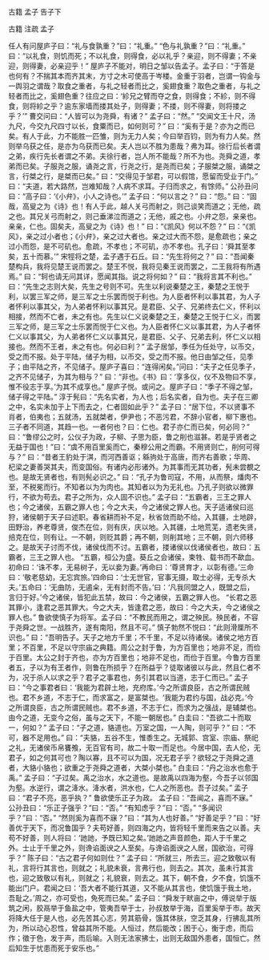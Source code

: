  
 古籍 孟子 告子下 
 
 
 
 
 
 古籍 注疏 
 孟子 
 

任人有问屋庐子曰：“礼与食孰重？”曰：“礼重。”
“色与礼孰重？”曰：“礼重。”
曰：“以礼食，则饥而死；不以礼食，则得食，必以礼乎？亲迎，则不得妻；不亲迎，则得妻，必亲迎乎！”
屋庐子不能对，明日之邹以告孟子。孟子曰：“于答是也何有？不揣其本而齐其末，方寸之木可使高于岑楼。金重于羽者，岂谓一钩金与一舆羽之谓哉？取食之重者，与礼之轻者而比之，奚翅食重？取色之重者，与礼之轻者而比之，奚翅色重？往应之曰：‘紾兄之臂而夺之食，则得食；不紾，则不得食，则将紾之乎？逾东家墙而搂其处子，则得妻；不搂，则不得妻，则将搂之乎？’”
曹交问曰：“人皆可以为尧舜，有诸？”
孟子曰：“然。”
“交闻文王十尺，汤九尺，今交九尺四寸以长，食粟而已，如何则可？”
曰：“奚有于是？亦为之而已矣。有人于此，力不能胜一匹雏，则为无力人矣；今曰举百钧，则为有力人矣。然则举乌获之任，是亦为乌获而已矣。夫人岂以不胜为患哉？弗为耳。徐行后长者谓之弟，疾行先长者谓之不弟。夫徐行者，岂人所不能哉？所不为也。尧舜之道，孝弟而已矣。子服尧之服，诵尧之言，行尧之行，是尧而已矣；子服桀之服，诵桀之言，行桀之行，是桀而已矣。”
曰：“交得见于邹君，可以假馆，愿留而受业于门。”
曰：“夫道，若大路然，岂难知哉？人病不求耳。子归而求之，有馀师。”
公孙丑问曰：“高子曰：‘《小弁》，小人之诗也。’”
孟子曰：“何以言之？”
曰：“怨。”
曰：“固哉，高叟之为《诗》也！有人于此，越人关弓而射之，则己谈笑而道之；无他，疏之也。其兄关弓而射之，则己垂涕泣而道之；无他，戚之也。小弁之怨，亲亲也。亲亲，仁也。固矣夫，高叟之为《诗》也！”
曰：“《凯风》何以不怨？”
曰：“《凯风》，亲之过小者也；《小弁》，亲之过大者也。亲之过大而不怨，是愈疏也；亲之过小而怨，是不可矶也。愈疏，不孝也；不可矶，亦不孝也。孔子曰：‘舜其至孝矣，五十而慕。’”
宋牼将之楚，孟子遇于石丘。曰：“先生将何之？”
曰：“吾闻秦楚构兵，我将见楚王说而罢之。楚王不悦，我将见秦王说而罢之，二王我将有所遇焉。”
曰：“轲也请无问其详，愿闻其指。说之将何如？”
曰：“我将言其不利也。”
曰：“先生之志则大矣，先生之号则不可。先生以利说秦楚之王，秦楚之王悦于利，以罢三军之师，是三军之士乐罢而悦于利也。为人臣者怀利以事其君，为人子者怀利以事其父，为人弟者怀利以事其兄。是君臣、父子、兄弟终去仁义，怀利以相接，然而不亡者，未之有也。先生以仁义说秦楚之王，秦楚之王悦于仁义，而罢三军之师，是三军之士乐罢而悦于仁义也。为人臣者怀仁义以事其君，为人子者怀仁义以事其父，为人弟者怀仁义以事其兄，是君臣、父子、兄弟去利，怀仁义以相接也。然而不王者，未之有也。何必曰利？”
孟子居邹，季任为任处守，以币交，受之而不报。处于平陆，储子为相，以币交，受之而不报。他日由邹之任，见季子；由平陆之齐，不见储子。屋庐子喜曰：“连得闲矣。”问曰：“夫子之任见季子，之齐不见储子，为其为相与？”
曰：“非也。《书》曰：‘享多仪，仪不及物曰不享，惟不役志于享。’为其不成享也。”
屋庐子悦。或问之。屋庐子曰：“季子不得之邹，储子得之平陆。”
淳于髡曰：“先名实者，为人也；后名实者，自为也。夫子在三卿之中，名实未加于上下而去之，仁者固如此乎？”
孟子曰：“居下位，不以贤事不肖者，伯夷也；五就汤，五就桀者，伊尹也；不恶污君，不辞小官者，柳下惠也。三子者不同道，其趋一也。一者何也？曰：仁也。君子亦仁而已矣，何必同？”
曰：“鲁缪公之时，公仪子为政，子柳、子思为臣，鲁之削也滋甚。若是乎贤者之无益于国也！”曰：“虞不用百里奚而亡，秦穆公用之而霸。不用贤则亡，削何可得与？”
曰：“昔者王豹处于淇，而河西善讴；緜驹处于高唐，而齐右善歌；华周、杞梁之妻善哭其夫，而变国俗。有诸内必形诸外。为其事而无其功者，髡未尝覩之也。是故无贤者也，有则髡必识之。”
曰：“孔子为鲁司寇，不用，从而祭，燔肉不至，不税冕而行。不知者以为为肉也。其知者以为为无礼也。乃孔子则欲以微罪行，不欲为苟去。君子之所为，众人固不识也。”
孟子曰：“五霸者，三王之罪人也；今之诸侯，五霸之罪人也；今之大夫，今之诸侯之罪人也。天子适诸侯曰巡狩，诸侯朝于天子曰述职。春省耕而补不足，秋省敛而助不给。入其疆，土地辟，田野治，养老尊贤，俊杰在位，则有庆，庆以地。入其疆，土地荒芜，遗老失贤，掊克在位，则有让。一不朝，则贬其爵；再不朝，则削其地；三不朝，则六师移之。是故天子讨而不伐，诸侯伐而不讨。五霸者，搂诸侯以伐诸侯者也，故曰：五霸者，三王之罪人也。
“五霸，桓公为盛。葵丘之会诸侯，束牲、载书而不歃血。初命曰：‘诛不孝，无易树子，无以妾为妻。’再命曰：‘尊贤育才，以彰有德。’三命曰：‘敬老慈幼，无忘宾旅。’四命曰：‘士无世官，官事无摄，取士必得，无专杀大夫。’五命曰：‘无曲防，无遏籴，无有封而不告。’曰：‘凡我同盟之人，既盟之后，言归于好。’今之诸侯，皆犯此五禁，故曰：今之诸侯，五霸之罪人也。
“长君之恶其罪小，逢君之恶其罪大。今之大夫，皆逢君之恶，故曰：今之大夫，今之诸侯之罪人也。”
鲁欲使慎子为将军。孟子曰：“不教民而用之，谓之殃民。殃民者，不容于尧舜之世。一战胜齐，遂有南阳，然且不可。”
慎子勃然不悦曰：“此则滑厘所不识也。”
曰：“吾明告子。天子之地方千里；不千里，不足以待诸侯。诸侯之地方百里；不百里，不足以守宗庙之典籍。周公之封于鲁，为方百里也；地非不足，而俭于百里。太公之封于齐也，亦为方百里也；地非不足也，而俭于百里。今鲁方百里者五，子以为有王者作，则鲁在所损乎？在所益乎？徒取诸彼以与此，然且仁者不为，况于杀人以求之乎？君子之事君也，务引其君以当道，志于仁而已。”
孟子曰：“今之事君者曰：‘我能为君辟土地，充府库。’今之所谓良臣，古之所谓民贼也。君不乡道，不志于仁，而求富之，是富桀也。‘我能为君约与国，战必克。’今之所谓良臣，古之所谓民贼也。君不乡道，不志于仁，而求为之强战，是辅桀也。由今之道，无变今之俗，虽与之天下，不能一朝居也。”
白圭曰：“吾欲二十而取一，何如？”
孟子曰：“子之道，貉道也。万室之国，一人陶，则可乎？”
曰：“不可，器不足用也。”
曰：“夫貉，五谷不生，惟黍生之。无城郭、宫室、宗庙、祭祀之礼，无诸侯币帛饔飧，无百官有司，故二十取一而足也。今居中国，去人伦，无君子，如之何其可也？陶以寡，且不可以为国，况无君子乎？欲轻之于尧舜之道者，大貉小貉也；欲重之于尧舜之道者，大桀小桀也。”
白圭曰：“丹之治水也愈于禹。”
孟子曰：“子过矣。禹之治水，水之道也。是故禹以四海为壑，今吾子以邻国为壑。水逆行，谓之洚水。洚水者，洪水也，仁人之所恶也。吾子过矣。”
孟子曰：“君子不亮，恶乎执？”
鲁欲使乐正子为政。
孟子曰：“吾闻之，喜而不寐。”
公孙丑曰：“乐正子强乎？”曰：“否。”
“有知虑乎？”曰：“否。”
“多闻识乎？”曰：“否。”
“然则奚为喜而不寐？”曰：“其为人也好善。”
“好善足乎？”曰：“好善优于天下，而况鲁国乎？夫苟好善，则四海之内，皆将轻千里而来告之以善。夫苟不好善，则人将曰：‘訑訑，予既已知之矣。’訑訑之声音颜色，距人于千里之外。士止于千里之外，则谗谄面谀之人至矣。与谗谄面谀之人居，国欲治，可得乎？”
陈子曰：“古之君子何如则仕？”
孟子曰：“所就三，所去三。迎之致敬以有礼，言将行其言也，则就之；礼貌未衰，言弗行也，则去之。其次，虽未行其言也，迎之致敬以有礼，则就之；礼貌衰，则去之。其下，朝不食，夕不食，饥饿不能出门户。君闻之曰：‘吾大者不能行其道，又不能从其言也，使饥饿于我土地，吾耻之。’周之，亦可受也，免死而已矣。”
孟子曰：“舜发于畎亩之中，傅说举于版筑之闲，胶鬲举于鱼盐之中，管夷吾举于士，孙叔敖举于海，百里奚举于市。故天将降大任于是人也，必先苦其心志，劳其筋骨，饿其体肤，空乏其身，行拂乱其所为，所以动心忍性，曾益其所不能。人恒过，然后能改；困于心，衡于虑，而后作；徵于色，发于声，而后喻。入则无法家拂士，出则无敌国外患者，国恒亡。然后知生于忧患而死于安乐也。”